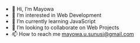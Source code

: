 - 👋 Hi, I’m Mayowa
- 👀 I’m interested in Web Development
- 🌱 I’m currently learning JavaScript
- 💞️ I’m looking to collaborate on Web Projects
- 📫 How to reach me mayowa.u.sunusi@gmail.com

<!---
BoltUltra/BoltUltra is a ✨ special ✨ repository because its `README.md` (this file) appears on your GitHub profile.
You can click the Preview link to take a look at your changes.
--->
